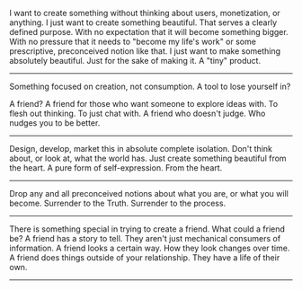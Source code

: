 I want to create something without thinking about users, monetization, or anything.
I just want to create something beautiful.
That serves a clearly defined purpose.
With no expectation that it will become something bigger.
With no pressure that it needs to "become my life's work" or some prescriptive, preconceived notion like that.
I just want to make something absolutely beautiful. Just for the sake of making it.
A "tiny" product.

---

Something focused on creation, not consumption.
A tool to lose yourself in?

A friend?
A friend for those who want someone to explore ideas with. To flesh out thinking. To just chat with. A friend who doesn't judge. Who nudges you to be better.

---

Design, develop, market this in absolute complete isolation. Don't think about, or look at, what the world has. Just create something beautiful from the heart. A pure form of self-expression. From the heart.

---

Drop any and all preconceived notions about what you are, or what you will become. Surrender to the Truth. Surrender to the process.

---

There is something special in trying to create a friend.
What could a friend be?
A friend has a story to tell. They aren't just mechanical consumers of information.
A friend looks a certain way. How they look changes over time.
A friend does things outside of your relationship. They have a life of their own.

---

